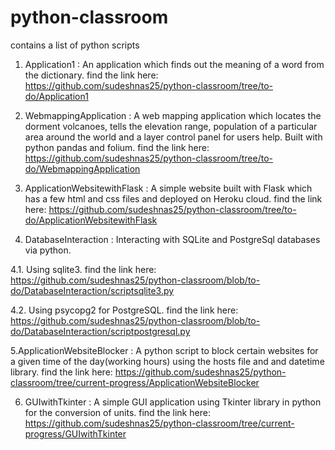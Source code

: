 # python-classroom
contains a list of python scripts
1. Application1 : An application which finds out the meaning of a word from the dictionary.
find the link here: https://github.com/sudeshnas25/python-classroom/tree/to-do/Application1 


2. WebmappingApplication : A web mapping application which locates the dorment volcanoes, tells the elevation range, population of a particular area around the world and a layer control panel for users help. Built with python pandas and folium.
find the link here: https://github.com/sudeshnas25/python-classroom/tree/to-do/WebmappingApplication 

3. ApplicationWebsitewithFlask : A simple website built with Flask which has a few html and css files and deployed on Heroku cloud.
find the link here: https://github.com/sudeshnas25/python-classroom/tree/to-do/ApplicationWebsitewithFlask 

4. DatabaseInteraction : Interacting with SQLite and PostgreSql databases via python. 
  
  4.1. Using sqlite3. find the link here: https://github.com/sudeshnas25/python-classroom/blob/to-do/DatabaseInteraction/scriptsqlite3.py 
  
  4.2. Using psycopg2 for PostgreSQL. find the link here: https://github.com/sudeshnas25/python-classroom/blob/to-do/DatabaseInteraction/scriptpostgresql.py

5.ApplicationWebsiteBlocker : A python script to block certain websites for a given time of the day(working hours) using the hosts file and and datetime library.
find the link here: https://github.com/sudeshnas25/python-classroom/tree/current-progress/ApplicationWebsiteBlocker 

6. GUIwithTkinter : A simple GUI application using Tkinter library in python for the conversion of units.
find the link here: https://github.com/sudeshnas25/python-classroom/tree/current-progress/GUIwithTkinter 
